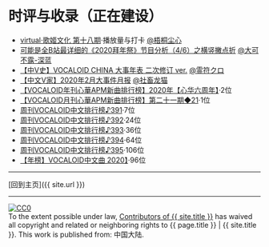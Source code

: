 # 时评与收录（正在建设）

- [virtual·歌姬文化 第十八期](https://www.bilibili.com/read/cv8604321)·播放量与打卡 [@梧桐尘心](https://space.bilibili.com/482223938)
- [可能是全B站最详细的《2020拜年祭》节目分析（4/6）之横竖撇点折](https://www.bilibili.com/read/cv4420611) [@大可不露-深蓝](https://space.bilibili.com/66711381)
- [【中V史】VOCALOID CHINA 大事年表 二次修订 ver.](https://www.bilibili.com/read/cv7410303) [@霊符クロ](https://www.bilibili.com/read/cv7410303)
- [【中文V家】2020年2月大事件月报](https://www.bilibili.com/read/cv4847178) [@社畜龙猫](https://space.bilibili.com/357741291)
- [【VOCALOID年刊心華APM新曲排行榜】2020年【心华六周年】](https://www.bilibili.com/video/BV1tv411e7NT/?t=1814)·2位
- [【VOCALOID月刊心華APM新曲排行榜】第二十一期◆21](https://www.bilibili.com/video/BV1L7411U7T9/?t=1284)·1位
- [周刊VOCALOID中文排行榜♪391](https://www.bilibili.com/video/BV1J7411p7nE/?t=669)·7位
- [周刊VOCALOID中文排行榜♪392](https://www.bilibili.com/video/BV1R7411V7yL/?t=196)·24位
- [周刊VOCALOID中文排行榜♪393](https://www.bilibili.com/video/BV1K741177iM/?t=1209)·36位
- [周刊VOCALOID中文排行榜♪394](https://www.bilibili.com/video/BV1E7411T75G/?t=1284)·64位
- [周刊VOCALOID中文排行榜♪395](https://www.bilibili.com/video/BV1hE41177z4/?t=1514)·106位
- [【年榜】VOCALOID中文曲 2020】](https://www.bilibili.com/video/BV1VA411M7hJ/?t=151)·96位

---

[回到主页]({{ site.url }})

---

<p xmlns:dct="http://purl.org/dc/terms/" xmlns:vcard="http://www.w3.org/2001/vcard-rdf/3.0#">
  <a rel="license"
     href="http://creativecommons.org/publicdomain/zero/1.0/">
    <img src="https://licensebuttons.net/p/zero/1.0/88x31.png" style="border-style: none;" alt="CC0" />
  </a>
  <br />
  To the extent possible under law,
  <a rel="dct:publisher"
     href="xiaohengshu.com">
    <span property="dct:title">Contributors of {{ site.title }}</span></a>
  has waived all copyright and related or neighboring rights to
  <span property="dct:title">{{ page.title }} | {{ site.title }}</span>.
This work is published from:
<span property="vcard:Country" datatype="dct:ISO3166"
      content="CN" about="xiaohengshu.com">
  中国大陆</span>.
</p>